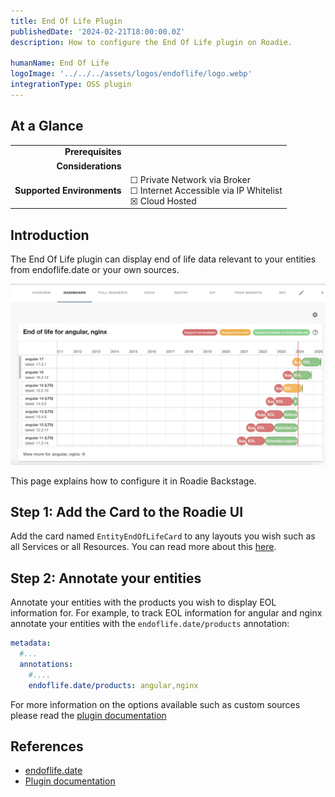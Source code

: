 ```yaml
---
title: End Of Life Plugin
publishedDate: '2024-02-21T18:00:00.0Z'
description: How to configure the End Of Life plugin on Roadie.

humanName: End Of Life
logoImage: '../../../assets/logos/endoflife/logo.webp'
integrationType: OSS plugin
---
```


## At a Glance
| | |
|---: | --- |
| **Prerequisites** |  |
| **Considerations** |  |
| **Supported Environments** | ☐ Private Network via Broker <br /> ☐ Internet Accessible via IP Whitelist <br /> ☒ Cloud Hosted |

## Introduction

The End Of Life plugin can display end of life data relevant to your entities from endoflife.date or your own sources. 

![Example image showing end of life test report](./endoflife.webp)

This page explains how to configure it in Roadie Backstage.

## Step 1: Add the Card to the Roadie UI

Add the card named `EntityEndOfLifeCard` to any layouts you wish such as all Services or all Resources. You can read more 
about this [here](/docs/details/updating-the-ui/).

## Step 2: Annotate your entities 

Annotate your entities with the products you wish to display EOL information for. For example, to track EOL
information for angular and nginx annotate your entities with the `endoflife.date/products` annotation: 

```yaml
metadata:
  #...
  annotations:
    #....
    endoflife.date/products: angular,nginx
```

For more information on the options available such as custom sources please read the [plugin documentation](https://github.com/dweber019/backstage-plugins/tree/main/plugins/endoflife#annotations)

## References
* [endoflife.date](https://endoflife.date/)
* [Plugin documentation](https://github.com/dweber019/backstage-plugins/tree/main/plugins/endoflife)
